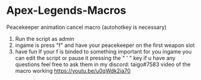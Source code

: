 # Apex-Legends-Macros
Peacekeeper animation cancel macro (autohotkey is necessary)
1. Run the script as admin 
2. ingame is press "f" and have your peacekeeper on the first weapon slot
3. have fun
If your f is binded to something important for you ingame you can edit the script or pause it pressing the " ' " key
if u have any questions feel free to ask them in my discord: taigo#7583
video of the macro working https://youtu.be/u0qWdk2ia70
